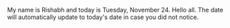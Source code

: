 My name is Rishabh and today is Tuesday, November 24. Hello all. The date will automatically update to today's date in case you did not notice.
